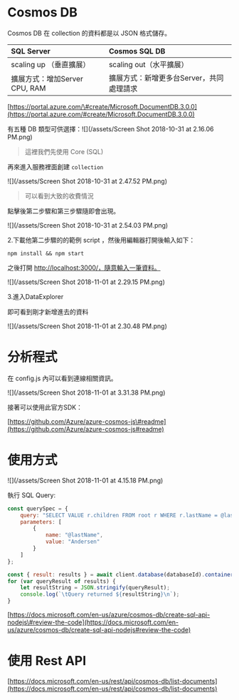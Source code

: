 # Cosmos DB

Cosmos DB 在 collection 的資料都是以 JSON 格式儲存。

| SQL Server | Cosmos SQL DB |
| :--- | :--- |
| scaling up （垂直擴展） | scaling out（水平擴展） |
| 擴展方式：增加Server CPU, RAM | 擴展方式：新增更多台Server，共同處理請求 |

[https://portal.azure.com/\#create/Microsoft.DocumentDB.3.0.0](https://portal.azure.com/#create/Microsoft.DocumentDB.3.0.0)

有五種 DB 類型可供選擇：![](/assets/Screen Shot 2018-10-31 at 2.16.06 PM.png)

> 這裡我們先使用 Core \(SQL\)

再來進入服務裡面創建 `collection`

![](/assets/Screen Shot 2018-10-31 at 2.47.52 PM.png)

> 可以看到大致的收費情況

點擊後第二步驟和第三步驟隨即會出現。

![](/assets/Screen Shot 2018-10-31 at 2.54.03 PM.png)

2.下載他第二步驟的的範例 script ，然後用編輯器打開後輸入如下：

```
npm install && npm start
```

之後打開 [http://localhost:3000/，隨意輸入一筆資料。](http://localhost:3000/，隨意輸入一筆資料。)

![](/assets/Screen Shot 2018-11-01 at 2.29.15 PM.png)

3.進入DataExplorer

即可看到剛才新增進去的資料

![](/assets/Screen Shot 2018-11-01 at 2.30.48 PM.png)

# 分析程式

在 config.js 內可以看到連線相關資訊。

![](/assets/Screen Shot 2018-11-01 at 3.31.38 PM.png)

接著可以使用此官方SDK：

[https://github.com/Azure/azure-cosmos-js\#readme](https://github.com/Azure/azure-cosmos-js#readme)

# 使用方式

![](/assets/Screen Shot 2018-11-01 at 4.15.18 PM.png)

執行 SQL Query:

```js
const querySpec = {
    query: "SELECT VALUE r.children FROM root r WHERE r.lastName = @lastName",
    parameters: [
        {
            name: "@lastName",
            value: "Andersen"
        }
    ]
};

const { result: results } = await client.database(databaseId).container(containerId).items.query(querySpec).toArray();
for (var queryResult of results) {
    let resultString = JSON.stringify(queryResult);
    console.log(`\tQuery returned ${resultString}\n`);
}
```

[https://docs.microsoft.com/en-us/azure/cosmos-db/create-sql-api-nodejs\#review-the-code](https://docs.microsoft.com/en-us/azure/cosmos-db/create-sql-api-nodejs#review-the-code)

# 使用 Rest API

[https://docs.microsoft.com/en-us/rest/api/cosmos-db/list-documents](https://docs.microsoft.com/en-us/rest/api/cosmos-db/list-documents)

